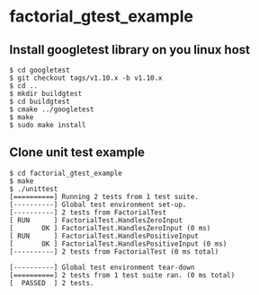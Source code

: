 # factorial_gtest_example

## Install googletest library on you linux host
```$ git clone https://github.com/google/googletest.git
$ cd googletest
$ git checkout tags/v1.10.x -b v1.10.x
$ cd ..
$ mkdir buildgtest
$ cd buildgtest
$ cmake ../googletest
$ make
$ sudo make install
```

## Clone unit test example

```$ git clone https://github.com/giangtqh/factorial_gtest_example.git
$ cd factorial_gtest_example
$ make
$ ./unittest
[==========] Running 2 tests from 1 test suite.
[----------] Global test environment set-up.
[----------] 2 tests from FactorialTest
[ RUN      ] FactorialTest.HandlesZeroInput
[       OK ] FactorialTest.HandlesZeroInput (0 ms)
[ RUN      ] FactorialTest.HandlesPositiveInput
[       OK ] FactorialTest.HandlesPositiveInput (0 ms)
[----------] 2 tests from FactorialTest (0 ms total)

[----------] Global test environment tear-down
[==========] 2 tests from 1 test suite ran. (0 ms total)
[  PASSED  ] 2 tests.
```
